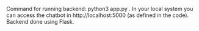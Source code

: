 Command for running backend: python3 app.py . In your local system you can access the chatbot in http://localhost:5000 (as defined in the code). Backend done using Flask.
